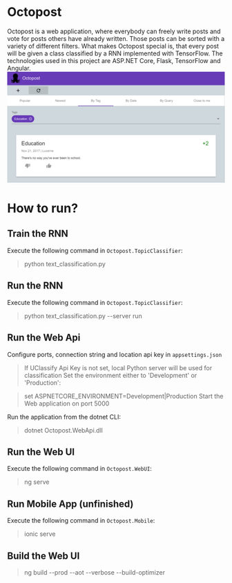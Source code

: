 # Octopost
Octopost is a web application, where everybody can freely write posts and vote for posts others have already written. Those posts can be sorted with a variety of different filters. What makes Octopost special is, that every post will be given a class classified by a RNN implemented with TensorFlow. 
The technologies used in this project are ASP.NET Core, Flask, TensorFlow and Angular.
![](./octopost.png)

# How to run?

## Train the RNN
Execute the following command in `Octopost.TopicClassifier`:
> python text_classification.py

## Run the RNN
Execute the following command in `Octopost.TopicClassifier`:
> python text_classification.py --server run

## Run the Web Api
Configure ports, connection string and location api key in `appsettings.json`
> If UClassify Api Key is not set, local Python server will be used for classification
Set the environment either to 'Development' or 'Production':

> set ASPNETCORE_ENVIRONMENT=Development|Production
Start the Web application on port 5000

Run the application from the dotnet CLI:
> dotnet Octopost.WebApi.dll

## Run the Web UI
Execute the following command in `Octopost.WebUI`:
> ng serve

## Run Mobile App (unfinished)
Execute the following command in `Octopost.Mobile`:
> ionic serve

## Build the Web UI
> ng build --prod --aot --verbose --build-optimizer
